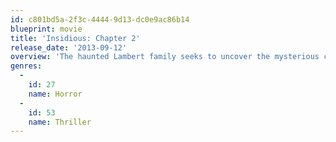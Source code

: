 ```yaml
---
id: c801bd5a-2f3c-4444-9d13-dc0e9ac86b14
blueprint: movie
title: 'Insidious: Chapter 2'
release_date: '2013-09-12'
overview: 'The haunted Lambert family seeks to uncover the mysterious childhood secret that has left them dangerously connected to the spirit world.'
genres:
  -
    id: 27
    name: Horror
  -
    id: 53
    name: Thriller
---
```

